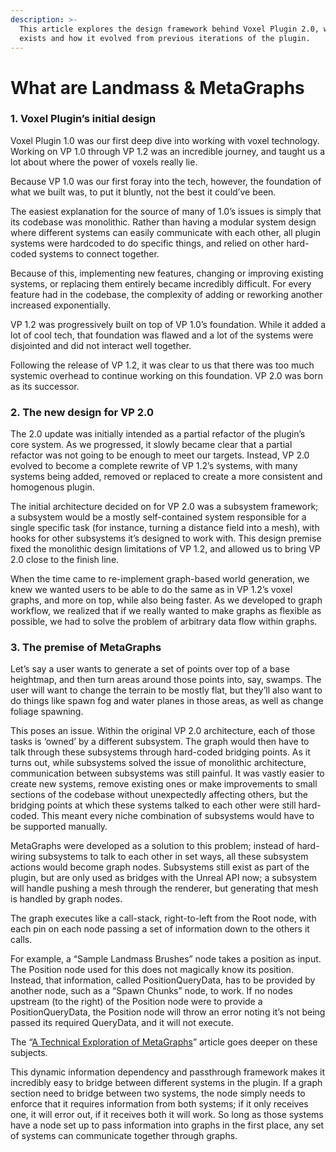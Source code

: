 ```yaml
---
description: >-
  This article explores the design framework behind Voxel Plugin 2.0, why it
  exists and how it evolved from previous iterations of the plugin.
---
```


# What are Landmass & MetaGraphs

### 1. Voxel Plugin’s initial design <a href="#block-f11edb69e82b4b5bb3d30f0a00cc7309" id="block-f11edb69e82b4b5bb3d30f0a00cc7309"></a>

Voxel Plugin 1.0 was our first deep dive into working with voxel technology. Working on VP 1.0 through VP 1.2 was an incredible journey, and taught us a lot about where the power of voxels really lie.

Because VP 1.0 was our first foray into the tech, however, the foundation of what we built was, to put it bluntly, not the best it could’ve been.

The easiest explanation for the source of many of 1.0’s issues is simply that its codebase was monolithic. Rather than having a modular system design where different systems can easily communicate with each other, all plugin systems were hardcoded to do specific things, and relied on other hard-coded systems to connect together.

Because of this, implementing new features, changing or improving existing systems, or replacing them entirely became incredibly difficult. For every feature had in the codebase, the complexity of adding or reworking another increased exponentially.

VP 1.2 was progressively built on top of VP 1.0’s foundation. While it added a lot of cool tech, that foundation was flawed and a lot of the systems were disjointed and did not interact well together.

Following the release of VP 1.2, it was clear to us that there was too much systemic overhead to continue working on this foundation. VP 2.0 was born as its successor.

### 2. The new design for VP 2.0 <a href="#block-722d3dc9cd5b49a1908dc1d3c64343c9" id="block-722d3dc9cd5b49a1908dc1d3c64343c9"></a>

The 2.0 update was initially intended as a partial refactor of the plugin’s core system. As we progressed, it slowly became clear that a partial refactor was not going to be enough to meet our targets. Instead, VP 2.0 evolved to become a complete rewrite of VP 1.2’s systems, with many systems being added, removed or replaced to create a more consistent and homogenous plugin.

The initial architecture decided on for VP 2.0 was a subsystem framework; a subsystem would be a mostly self-contained system responsible for a single specific task (for instance, turning a distance field into a mesh), with hooks for other subsystems it’s designed to work with. This design premise fixed the monolithic design limitations of VP 1.2, and allowed us to bring VP 2.0 close to the finish line.

When the time came to re-implement graph-based world generation, we knew we wanted users to be able to do the same as in VP 1.2’s voxel graphs, and more on top, while also being faster. As we developed to graph workflow, we realized that if we really wanted to make graphs as flexible as possible, we had to solve the problem of arbitrary data flow within graphs.

### 3. The premise of MetaGraphs <a href="#block-a0fc4c7144f94fee8325082873fe9075" id="block-a0fc4c7144f94fee8325082873fe9075"></a>

Let’s say a user wants to generate a set of points over top of a base heightmap, and then turn areas around those points into, say, swamps. The user will want to change the terrain to be mostly flat, but they’ll also want to do things like spawn fog and water planes in those areas, as well as change foliage spawning.

This poses an issue. Within the original VP 2.0 architecture, each of those tasks is ‘owned’ by a different subsystem. The graph would then have to talk through these subsystems through hard-coded bridging points. As it turns out, while subsystems solved the issue of monolithic architecture, communication between subsystems was still painful. It was vastly easier to create new systems, remove existing ones or make improvements to small sections of the codebase without unexpectedly affecting others, but the bridging points at which these systems talked to each other were still hard-coded. This meant every niche combination of subsystems would have to be supported manually.

MetaGraphs were developed as a solution to this problem; instead of hard-wiring subsystems to talk to each other in set ways, all these subsystem actions would become graph nodes. Subsystems still exist as part of the plugin, but are only used as bridges with the Unreal API now; a subsystem will handle pushing a mesh through the renderer, but generating that mesh is handled by graph nodes.

The graph executes like a call-stack, right-to-left from the Root node, with each pin on each node passing a set of information down to the others it calls.

For example, a “Sample Landmass Brushes” node takes a position as input. The Position node used for this does not magically know its position. Instead, that information, called PositionQueryData, has to be provided by another node, such as a “Spawn Chunks” node, to work. If no nodes upstream (to the right) of the Position node were to provide a PositionQueryData, the Position node will throw an error noting it’s not being passed its required QueryData, and it will not execute.

The “[A Technical Exploration of MetaGraphs](a-technical-exploration-of-metagraphs.md)” article goes deeper on these subjects.

This dynamic information dependency and passthrough framework makes it incredibly easy to bridge between different systems in the plugin. If a graph section need to bridge between two systems, the node simply needs to enforce that it requires information from both systems; if it only receives one, it will error out, if it receives both it will work. So long as those systems have a node set up to pass information into graphs in the first place, any set of systems can communicate together through graphs.
